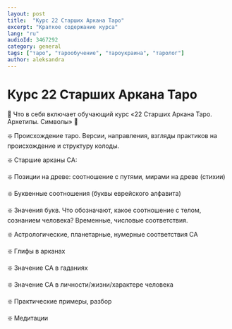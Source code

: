 ```yaml
---
layout: post
title:  "Курс 22 Старших Аркана Таро"
excerpt: "Краткое содержание курса"
lang: "ru"
audioId: 3467292
category: general
tags: ["таро", "тарообучение", "тароукраина", "таролог"]
author: aleksandra
---
```


# Курс 22 Старших Аркана Таро

💠 Что в себя включает обучающий курс «22 Старших Аркана Таро. Архетипы. Символы» 💠

❇️ Происхождение таро. Версии, направления, взгляды практиков на происхождение и структуру колоды. 

❇️ Старшие арканы СА:

❇️ Позиции на древе: соотношение с путями, мирами на древе (стихии)

 ❇️ Буквенные соотношения (буквы еврейского алфавита)

❇️ Значения букв. Что обозначают, какое соотношение с телом, сознанием человека? Временные, числовые соответствия. 

❇️ Астрологические, планетарные, нумерные соответствия СА

❇️ Глифы в арканах 

❇️ Значение СА в гаданиях 

❇️ Значение СА в личности/жизни/характере человека 

❇️ Практические примеры, разбор 

❇️ Медитации